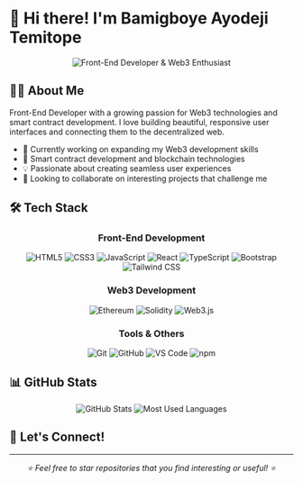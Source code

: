 # 👋 Hi there! I'm Bamigboye Ayodeji Temitope

<div align="center">
  <img src="https://api.placeholder/1000/400" alt="Front-End Developer & Web3 Enthusiast" />
</div>

## 👨‍💻 About Me

Front-End Developer with a growing passion for Web3 technologies and smart contract development. I love building beautiful, responsive user interfaces and connecting them to the decentralized web.

- 🔭 Currently working on expanding my Web3 development skills
- 🌱 Smart contract development and blockchain technologies
- 💡 Passionate about creating seamless user experiences
- 💞️ Looking to collaborate on interesting projects that challenge me

## 🛠️ Tech Stack

<div align="center">
  
### Front-End Development
![HTML5](https://img.shields.io/badge/-HTML5-E34F26?style=flat-square&logo=html5&logoColor=white)
![CSS3](https://img.shields.io/badge/-CSS3-1572B6?style=flat-square&logo=css3&logoColor=white)
![JavaScript](https://img.shields.io/badge/-JavaScript-F7DF1E?style=flat-square&logo=javascript&logoColor=black)
![React](https://img.shields.io/badge/-React-61DAFB?style=flat-square&logo=react&logoColor=black)
![TypeScript](https://img.shields.io/badge/-TypeScript-3178C6?style=flat-square&logo=typescript&logoColor=white)
![Bootstrap](https://img.shields.io/badge/-Bootstrap-7952B3?style=flat-square&logo=bootstrap&logoColor=white)
![Tailwind CSS](https://img.shields.io/badge/-Tailwind_CSS-38B2AC?style=flat-square&logo=tailwind-css&logoColor=white)

### Web3 Development
![Ethereum](https://img.shields.io/badge/-Ethereum-3C3C3D?style=flat-square&logo=ethereum&logoColor=white)
![Solidity](https://img.shields.io/badge/-Solidity-363636?style=flat-square&logo=solidity&logoColor=white)
![Web3.js](https://img.shields.io/badge/-Web3.js-F16822?style=flat-square&logo=web3.js&logoColor=white)

### Tools & Others
![Git](https://img.shields.io/badge/-Git-F05032?style=flat-square&logo=git&logoColor=white)
![GitHub](https://img.shields.io/badge/-GitHub-181717?style=flat-square&logo=github&logoColor=white)
![VS Code](https://img.shields.io/badge/-VS_Code-007ACC?style=flat-square&logo=visual-studio-code&logoColor=white)
![npm](https://img.shields.io/badge/-npm-CB3837?style=flat-square&logo=npm&logoColor=white)

</div>

## 📊 GitHub Stats

<div align="center">
  <img src="https://github-readme-stats.vercel.app/api?username=Skinny001&show_icons=true&theme=radical" alt="GitHub Stats" />
  <img src="https://github-readme-stats.vercel.app/api/top-langs/?username=Skinny001E&layout=compact&theme=radical" alt="Most Used Languages" />
</div>

## 🤝 Let's Connect!


---

<div align="center">
  <i>⭐️ Feel free to star repositories that you find interesting or useful! ⭐️</i>
</div>
